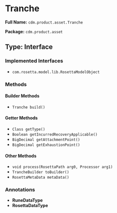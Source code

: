 # Tranche

**Full Name:** `cdm.product.asset.Tranche`

**Package:** `cdm.product.asset`

## Type: Interface

### Implemented Interfaces

- `com.rosetta.model.lib.RosettaModelObject`

### Methods

#### Builder Methods

- `Tranche build()`

#### Getter Methods

- `Class getType()`
- `Boolean getIncurredRecoveryApplicable()`
- `BigDecimal getAttachmentPoint()`
- `BigDecimal getExhaustionPoint()`

#### Other Methods

- `void process(RosettaPath arg0, Processor arg1)`
- `TrancheBuilder toBuilder()`
- `RosettaMetaData metaData()`

### Annotations

- **RuneDataType**
- **RosettaDataType**

